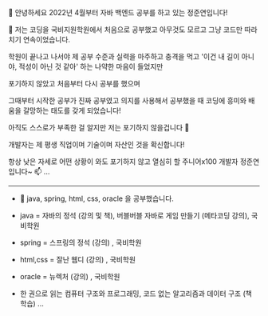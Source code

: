👋 안녕하세요 2022년 4월부터 자바 백엔드 공부를 하고 있는 정준연입니다!


👀 저는 코딩을 국비지원학원에서 처음으로 공부했고 아무것도 모르고 그냥 코드만 따라치기 연속이었습니다. 

학원이 끝나고 나서야 제 공부 수준과 실력을 마주하고 충격을 먹고 '이건 내 길이 아니야, 적성이 아닌 것 같아' 하는 나약한 마음이 들었지만 

포기하지 않았고 처음부터 다시 공부를 했으며

그때부터 시작한 공부가 진짜 공부였고 의지를 사용해서 공부했을 때 코딩에 흥미와 배움을 갈망하는 태도를 갖게 되었습니다!

아직도 스스로가 부족한 걸 알지만 저는 포기하지 않을겁니다 💞️ 

개발자는 제 평생 직업이며 기술이며 자산인 것을 확신합니다! 

항상 낮은 자세로 어떤 상황이 와도 포기하지 않고 열심히 할 주니어x100 개발자 정준연입니다~ 📫  ...



----------------------------------------------

- 🌱 java, spring, html, css, oracle 을 공부했습니다.

+ java = 자바의 정석 (강의 및 책), 버블버블 자바로 게임 만들기 (메타코딩 강의), 국비학원

+ spring = 스프링의 정석 (강의) , 국비학원

+ html,css = 잘난 웹디 (강의) , 국비학원

+ oracle = 뉴렉처 (강의) , 국비학원

+ 한 권으로 읽는 컴퓨터 구조와 프로그래밍, 코드 없는 알고리즘과 데이터 구조 (책 학습)
...
 

<!---
jeongjunyeon/jeongjunyeon is a ✨ special ✨ repository because its `README.md` (this file) appears on your GitHub profile.
You can click the Preview link to take a look at your changes.
--->
